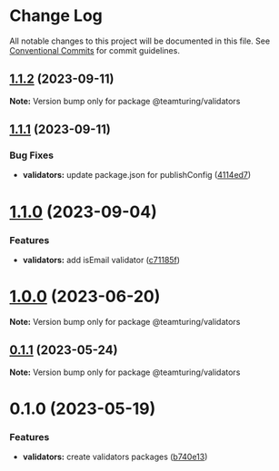 # Change Log

All notable changes to this project will be documented in this file.
See [Conventional Commits](https://conventionalcommits.org) for commit guidelines.

## [1.1.2](https://github.com/weareteamturing/bombe/compare/@teamturing/validators@1.1.1...@teamturing/validators@1.1.2) (2023-09-11)

**Note:** Version bump only for package @teamturing/validators

## [1.1.1](https://github.com/weareteamturing/bombe/compare/@teamturing/validators@1.1.0...@teamturing/validators@1.1.1) (2023-09-11)

### Bug Fixes

- **validators:** update package.json for publishConfig ([4114ed7](https://github.com/weareteamturing/bombe/commit/4114ed79a1b7b6f91d09f4857552b5fdcddf4186))

# [1.1.0](https://github.com/weareteamturing/bombe/compare/@teamturing/validators@1.0.0...@teamturing/validators@1.1.0) (2023-09-04)

### Features

- **validators:** add isEmail validator ([c71185f](https://github.com/weareteamturing/bombe/commit/c71185fa0261bf8be0306882cb9ba4dc4950d088))

# [1.0.0](https://github.com/weareteamturing/bombe/compare/@teamturing/validators@0.1.1...@teamturing/validators@1.0.0) (2023-06-20)

**Note:** Version bump only for package @teamturing/validators

## [0.1.1](https://github.com/weareteamturing/bombe/compare/@teamturing/validators@0.1.0...@teamturing/validators@0.1.1) (2023-05-24)

**Note:** Version bump only for package @teamturing/validators

# 0.1.0 (2023-05-19)

### Features

- **validators:** create validators packages ([b740e13](https://github.com/weareteamturing/bombe/commit/b740e13d6e4e225f51b38898bc15f421a88236de))
